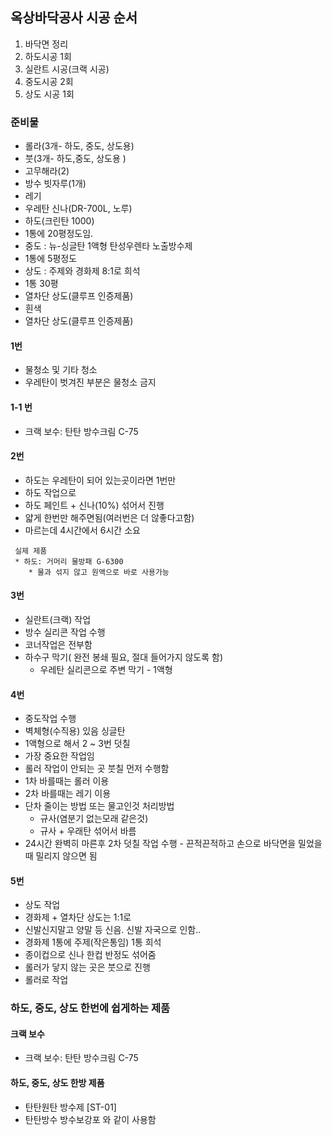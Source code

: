## 옥상바닥공사 시공 순서
1. 바닥면 정리
2. 하도시공 1회
3. 실란트 시공(크랙 시공)
4. 중도시공 2회
5. 상도 시공 1회

### 준비물
* 롤라(3개- 하도, 중도, 상도용)
* 붓(3개- 하도,중도, 상도용 )
* 고무해라(2)
* 방수 빗자루(1개)
* 레기
* 우레탄 신나(DR-700L, 노루)
* 하도(크린탄 1000)
 * 1통에 20평정도임. 
* 중도 : 뉴-싱글탄 1액형 탄성우렌타 노출방수제
 * 1통에 5평정도
* 상도 : 주제와 경화제 8:1로 희석
 * 1통 30평
 * 열차단 상도(클루프 인증제품)
 * 흰색
 * 열차단 상도(클루프 인증제품)

#### 1번
* 물청소 및 기타 청소
* 우레탄이 벗겨진 부분은 물청소 금지

#### 1-1 번
* 크랙 보수: 탄탄 방수크림 C-75

#### 2번
* 하도는 우레탄이 되어 있는곳이라면 1번만
* 하도 작업으로
* 하도 페인트 + 신나(10%) 섞어서 진행
* 얇게 한번만 해주면됨(여러번은 더 않좋다고함)
* 마르는데 4시간에서 6시간 소요

```
 실제 제품
 * 하도: 거머리 물방패 G-6300
    * 물과 섞지 않고 원액으로 바로 사용가능
```

#### 3번
* 실란트(크랙) 작업
* 방수 실리콘 작업 수행
* 코너작업은 전부함
* 하수구 막기( 완전 봉쇄 필요, 절대 들어가지 않도록 함)
  * 우레탄 실리콘으로 주변 막기 - 1액형 

#### 4번
* 중도작업 수행
* 벽체형(수직용)  있음 싱글탄
* 1액형으로 해서 2 ~ 3번 덧칠
* 가장 중요한 작업임
* 롤러 작업이 안되는 곳 붓칠 먼저 수행함
* 1차 바를때는 롤러 이용
* 2차 바를때는 레기 이용
* 단차 줄이는 방법 또는 물고인것 처리방법
  * 규사(염분기 없는모래 같은것)
  * 규사 + 우래탄 섞어서 바름
* 24시간 완벽히 마른후 2차 덧칠 작업 수행 - 끈적끈적하고 손으로 바닥면을 밀었을때 밀리지 않으면 됨

#### 5번
* 상도 작업  
* 경화제 + 열차단 상도는 1:1로
* 신발신지말고 양말 등 신음. 신발 자국으로 인함..
* 경화제 1통에 주제(작은통임) 1통 희석
* 종이컵으로 신나 한컵 반정도 섞어줌
* 롤러가 닿지 않는 곳은 붓으로 진행
* 롤러로 작업


### 하도, 중도, 상도 한번에 쉽게하는 제품

#### 크랙 보수
* 크랙 보수: 탄탄 방수크림 C-75

#### 하도, 중도, 상도 한방 제품
* 탄탄원탄 방수제 [ST-01]
* 탄탄방수 방수보강포 와 같이 사용함
